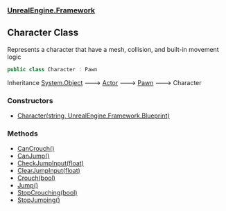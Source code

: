 ### [UnrealEngine.Framework](./UnrealEngine-Framework.md 'UnrealEngine.Framework')
## Character Class
Represents a character that have a mesh, collision, and built-in movement logic  
```csharp
public class Character : Pawn
```
Inheritance [System.Object](https://docs.microsoft.com/en-us/dotnet/api/System.Object 'System.Object') &#129106; [Actor](./Actor.md 'UnrealEngine.Framework.Actor') &#129106; [Pawn](./Pawn.md 'UnrealEngine.Framework.Pawn') &#129106; Character  
### Constructors
- [Character(string, UnrealEngine.Framework.Blueprint)](./Character-Character(string_Blueprint).md 'UnrealEngine.Framework.Character.Character(string, UnrealEngine.Framework.Blueprint)')
### Methods
- [CanCrouch()](./Character-CanCrouch().md 'UnrealEngine.Framework.Character.CanCrouch()')
- [CanJump()](./Character-CanJump().md 'UnrealEngine.Framework.Character.CanJump()')
- [CheckJumpInput(float)](./Character-CheckJumpInput(float).md 'UnrealEngine.Framework.Character.CheckJumpInput(float)')
- [ClearJumpInput(float)](./Character-ClearJumpInput(float).md 'UnrealEngine.Framework.Character.ClearJumpInput(float)')
- [Crouch(bool)](./Character-Crouch(bool).md 'UnrealEngine.Framework.Character.Crouch(bool)')
- [Jump()](./Character-Jump().md 'UnrealEngine.Framework.Character.Jump()')
- [StopCrouching(bool)](./Character-StopCrouching(bool).md 'UnrealEngine.Framework.Character.StopCrouching(bool)')
- [StopJumping()](./Character-StopJumping().md 'UnrealEngine.Framework.Character.StopJumping()')
